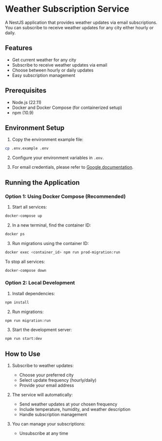 # Weather Subscription Service

A NestJS application that provides weather updates via email subscriptions. You can subscribe to receive weather updates for any city either hourly or daily.

## Features

- Get current weather for any city
- Subscribe to receive weather updates via email
- Choose between hourly or daily updates
- Easy subscription management

## Prerequisites

- Node.js (22.11)
- Docker and Docker Compose (for containerized setup)
- npm (10.9)

## Environment Setup

1. Copy the environment example file:
```bash
cp .env.example .env
```

2. Configure your environment variables in `.env`.

3. For email credentials, please refer to [Google documentation](https://docs.google.com/document/d/your-doc-idhttps://support.google.com/accounts/answer/185833?hl=en#zippy=%2Cwhy-you-may-need-an-app-password).

## Running the Application

### Option 1: Using Docker Compose (Recommended)

1. Start all services:
```bash
docker-compose up
```

2. In a new terminal, find the container ID:
```bash
docker ps
```

3. Run migrations using the container ID:
```bash
docker exec <container_id> npm run prod-migration:run
```

To stop all services:
```bash
docker-compose down
```

### Option 2: Local Development

1. Install dependencies:
```bash
npm install
```

2. Run migrations:
```bash
npm run migration:run
```

3. Start the development server:
```bash
npm run start:dev
```

## How to Use

1. Subscribe to weather updates:
   - Choose your preferred city
   - Select update frequency (hourly/daily)
   - Provide your email address

2. The service will automatically:
   - Send weather updates at your chosen frequency
   - Include temperature, humidity, and weather description
   - Handle subscription management

3. You can manage your subscriptions:
   - Unsubscribe at any time
